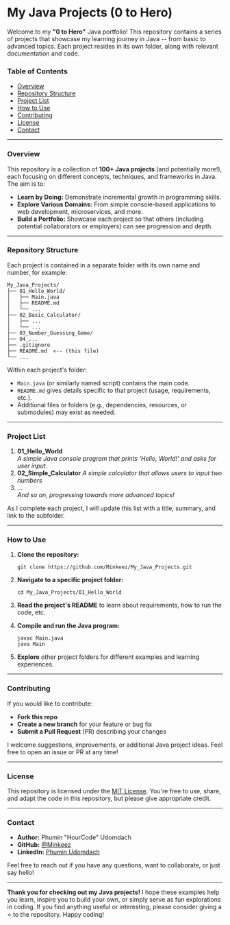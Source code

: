 # My Java Projects (0 to Hero)

Welcome to my **"0 to Hero"** Java portfolio! This repository contains a series of projects that showcase my learning journey in Java -- from basic to advanced topics. Each project resides in its own folder, along with relevant documentation and code.

### Table of Contents

- [Overview](#Overview)
- [Repository Structure](#Repository-Structure)
- [Project List](#Project-List)
- [How to Use](#How-to-Use)
- [Contributing](#Contributing)
- [License](#License)
- [Contact](#Contact)

---

### Overview

This repository is a collection of **100+ Java projects** (and potentially more!), each focusing on different concepts, techniques, and frameworks in Java. The aim is to:

- **Learn by Doing:** Demonstrate incremental growth in programming skills.
- **Explore Various Domains:** From simple console-based applications to web development, microservices, and more.
- **Build a Portfolio:** Showcase each project so that others (including potential collaborators or employers) can see progression and depth.

---

### Repository Structure

Each project is contained in a separate folder with its own name and number, for example:

```
My_Java_Projects/
├── 01_Hello_World/
│   ├── Main.java
│   ├── README.md
│   └── ...
├── 02_Basic_Calculator/
│   ├── ...
│   └── ...
├── 03_Number_Guessing_Game/
├── 04_...
├── .gitignore
├── README.md  <-- (this file)
└── ...
```

Within each project's folder:

- `Main.java` (or similarly named script) contains the main code.
- `README.md` gives details specific to that project (usage, requirements, etc.).
- Additional files or folders (e.g., dependencies, resources, or submodules) may exist as needed.

---

### Project List

1. **01_Hello_World**  
   _A simple Java console program that prints 'Hello, World!' and asks for user input._
2. **02_Simple_Calculator**
   _A simple calculator that allows users to input two numbers_
3. ...  
   _And so on, progressing towards more advanced topics!_

As I complete each project, I will update this list with a title, summary, and link to the subfolder.

---

### How to Use

1. **Clone the repository:**

   ```
   git clone https://github.com/Minkeez/My_Java_Projects.git
   ```

2. **Navigate to a specific project folder:**

   ```
   cd My_Java_Projects/01_Hello_World
   ```

3. **Read the project's README** to learn about requirements, how to run the code, etc.
4. **Compile and run the Java program:**

   ```
   javac Main.java
   java Main
   ```

5. **Explore** other project folders for different examples and learning experiences.

---

### Contributing

If you would like to contribute:

- **Fork this repo**
- **Create a new branch** for your feature or bug fix
- **Submit a Pull Request** (PR) describing your changes

I welcome suggestions, improvements, or additional Java project ideas. Feel free to open an issue or PR at any time!

---

### License

This repository is licensed under the [MIT License](LICENSE). You're free to use, share, and adapt the code in this repository, but please give appropriate credit.

---

### Contact

- **Author:** Phumin "HourCode" Udomdach
- **GitHub:** [@Minkeez](https://github.com/Minkeez)
- **LinkedIn:** [Phumin Udomdach](https://www.linkedin.com/in/phumin-udomdach-23024527b/)

Feel free to reach out if you have any questions, want to collaborate, or just say hello!

---

**Thank you for checking out my Java projects!** I hope these examples help you learn, inspire you to build your own, or simply serve as fun explorations in coding. If you find anything useful or interesting, please consider giving a ⭐ to the repository. Happy coding!

